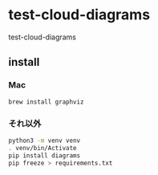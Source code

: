 # test-cloud-diagrams

test-cloud-diagrams

## install

### Mac

```brew install graphviz```

### それ以外

```bash
python3 -m venv venv
. venv/bin/Activate
pip install diagrams
pip freeze > requirements.txt
```

